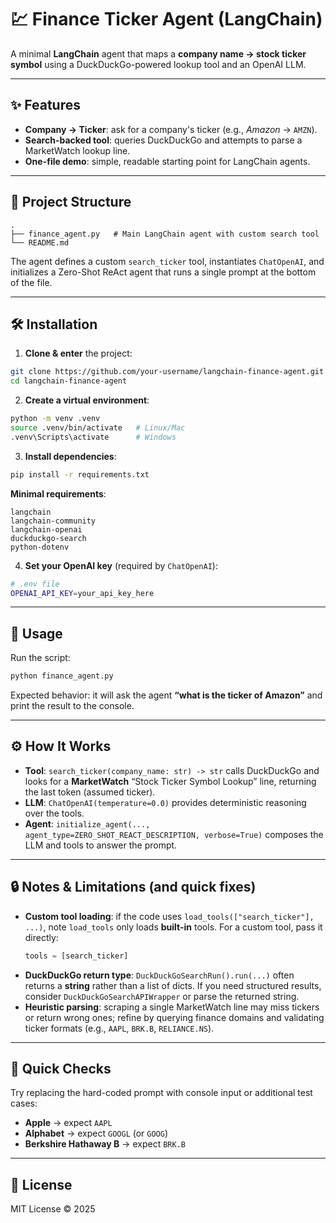 # 💹 Finance Ticker Agent (LangChain)

A minimal **LangChain** agent that maps a **company name → stock ticker symbol** using a DuckDuckGo-powered lookup tool and an OpenAI LLM.

---

## ✨ Features

- **Company → Ticker**: ask for a company's ticker (e.g., *Amazon* → `AMZN`).  
- **Search-backed tool**: queries DuckDuckGo and attempts to parse a MarketWatch lookup line.  
- **One-file demo**: simple, readable starting point for LangChain agents.

---

## 📂 Project Structure

```
.
├── finance_agent.py   # Main LangChain agent with custom search tool
└── README.md
```
The agent defines a custom `search_ticker` tool, instantiates `ChatOpenAI`, and initializes a Zero-Shot ReAct agent that runs a single prompt at the bottom of the file.

---

## 🛠️ Installation

1) **Clone & enter** the project:
```bash
git clone https://github.com/your-username/langchain-finance-agent.git
cd langchain-finance-agent
```

2) **Create a virtual environment**:
```bash
python -m venv .venv
source .venv/bin/activate   # Linux/Mac
.venv\Scripts\activate      # Windows
```

3) **Install dependencies**:
```bash
pip install -r requirements.txt
```
**Minimal requirements**:
```
langchain
langchain-community
langchain-openai
duckduckgo-search
python-dotenv
```

4) **Set your OpenAI key** (required by `ChatOpenAI`):
```bash
# .env file
OPENAI_API_KEY=your_api_key_here
```

---

## 🚀 Usage

Run the script:
```bash
python finance_agent.py
```
Expected behavior: it will ask the agent **“what is the ticker of Amazon”** and print the result to the console.

---

## ⚙️ How It Works

- **Tool**: `search_ticker(company_name: str) -> str` calls DuckDuckGo and looks for a **MarketWatch** “Stock Ticker Symbol Lookup” line, returning the last token (assumed ticker).  
- **LLM**: `ChatOpenAI(temperature=0.0)` provides deterministic reasoning over the tools.  
- **Agent**: `initialize_agent(..., agent_type=ZERO_SHOT_REACT_DESCRIPTION, verbose=True)` composes the LLM and tools to answer the prompt.

---

## 🔒 Notes & Limitations (and quick fixes)

- **Custom tool loading**: if the code uses `load_tools(["search_ticker"], ...)`, note `load_tools` only loads **built-in** tools. For a custom tool, pass it directly:
  ```python
  tools = [search_ticker]
  ```
- **DuckDuckGo return type**: `DuckDuckGoSearchRun().run(...)` often returns a **string** rather than a list of dicts. If you need structured results, consider `DuckDuckGoSearchAPIWrapper` or parse the returned string.  
- **Heuristic parsing**: scraping a single MarketWatch line may miss tickers or return wrong ones; refine by querying finance domains and validating ticker formats (e.g., `AAPL`, `BRK.B`, `RELIANCE.NS`).

---

## 🧪 Quick Checks

Try replacing the hard-coded prompt with console input or additional test cases:
- **Apple** → expect `AAPL`  
- **Alphabet** → expect `GOOGL` (or `GOOG`)  
- **Berkshire Hathaway B** → expect `BRK.B`

---

## 📜 License

MIT License © 2025
